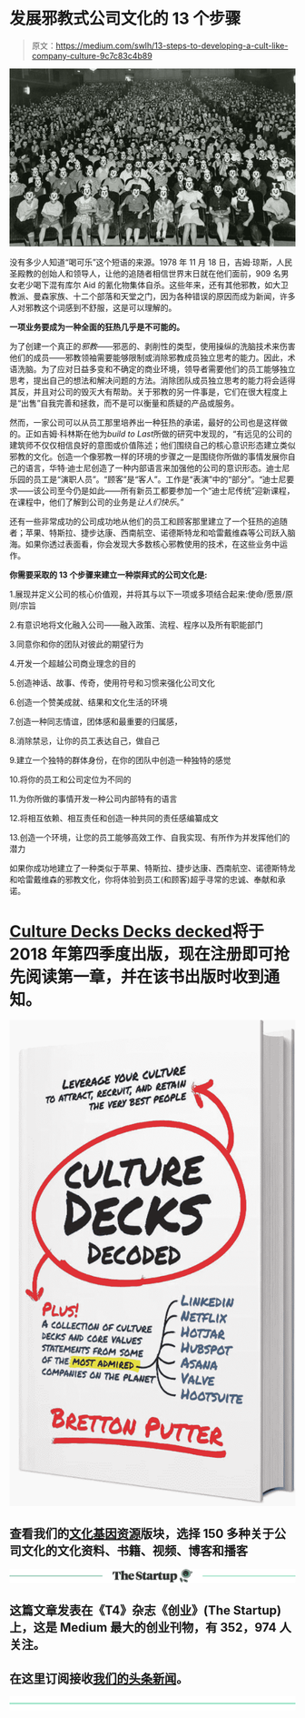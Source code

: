 # 发展邪教式公司文化的 13 个步骤

> 原文：<https://medium.com/swlh/13-steps-to-developing-a-cult-like-company-culture-9c7c83c4b89>

![](img/25ad8c074196b03449f8527b2995dfc8.png)

没有多少人知道“喝可乐”这个短语的来源。1978 年 11 月 18 日，吉姆·琼斯，人民圣殿教的创始人和领导人，让他的追随者相信世界末日就在他们面前，909 名男女老少喝下混有库尔 Aid 的氰化物集体自杀。这些年来，还有其他邪教，如大卫教派、曼森家族、十二个部落和天堂之门，因为各种错误的原因而成为新闻，许多人对邪教这个词感到不舒服，这是可以理解的。

**一项业务要成为一种全面的狂热几乎是不可能的。**

为了创建一个真正的*邪教*——邪恶的、剥削性的类型，使用操纵的洗脑技术来伤害他们的成员——邪教领袖需要能够限制或消除邪教成员独立思考的能力。因此，术语洗脑。为了应对日益多变和不确定的商业环境，领导者需要他们的员工能够独立思考，提出自己的想法和解决问题的方法。消除团队成员独立思考的能力将会适得其反，并且对公司的毁灭大有帮助。关于邪教的另一件事是，它们在很大程度上是“出售”自我完善和拯救，而不是可以衡量和质疑的产品或服务。

然而，一家公司可以从员工那里培养出一种狂热的承诺，最好的公司也是这样做的。正如吉姆·科林斯在他为*build to Last*所做的研究中发现的，“有远见的公司的建筑师不仅仅相信良好的意图或价值陈述；他们围绕自己的核心意识形态建立类似邪教的文化。创造一个像邪教一样的环境的步骤之一是围绕你所做的事情发展你自己的语言，华特·迪士尼创造了一种内部语言来加强他的公司的意识形态。迪士尼乐园的员工是“演职人员”。“顾客”是“客人”。工作是“表演”中的“部分”。“迪士尼要求——该公司至今仍是如此——所有新员工都要参加一个“迪士尼传统”迎新课程，在课程中，他们了解到公司的业务是*让人们快乐*。”

还有一些非常成功的公司成功地从他们的员工和顾客那里建立了一个狂热的追随者；苹果、特斯拉、捷步达康、西南航空、诺德斯特龙和哈雷戴维森等公司跃入脑海。如果你透过表面看，你会发现大多数核心邪教使用的技术，在这些业务中运作。

**你需要采取的 13 个步骤来建立一种崇拜式的公司文化是:**

1.展现并定义公司的核心价值观，并将其与以下一项或多项结合起来:使命/愿景/原则/宗旨

2.有意识地将文化融入公司——融入政策、流程、程序以及所有职能部门

3.同意你和你的团队对彼此的期望行为

4.开发一个超越公司商业理念的目的

5.创造神话、故事、传奇，使用符号和习惯来强化公司文化

6.创造一个赞美成就、结果和文化生活的环境

7.创造一种同志情谊，团体感和最重要的归属感，

8.消除禁忌，让你的员工表达自己，做自己

9.建立一个独特的群体身份，在你的团队中创造一种独特的感觉

10.将你的员工和公司定位为不同的

11.为你所做的事情开发一种公司内部特有的语言

12.将相互依赖、相互责任和创造一种共同的责任感编纂成文

13.创造一个环境，让您的员工能够高效工作、自我实现、有所作为并发挥他们的潜力

如果你成功地建立了一种类似于苹果、特斯拉、捷步达康、西南航空、诺德斯特龙和哈雷戴维森的邪教文化，你将体验到员工(和顾客)超乎寻常的忠诚、奉献和承诺。

# [Culture Decks Decks decked](https://www.culturegene.ai/books)将于 2018 年第四季度出版，现在注册即可抢先阅读第一章，并在该书出版时收到通知。

![](img/75be80604c1505222bee54a0bba23888.png)

## 查看我们的[文化基因资源](https://www.culturegene.ai/resources)版块，选择 150 多种关于公司文化的文化资料、书籍、视频、博客和播客

[![](img/308a8d84fb9b2fab43d66c117fcc4bb4.png)](https://medium.com/swlh)

## 这篇文章发表在《T4》杂志《创业》(The Startup)上，这是 Medium 最大的创业刊物，有 352，974 人关注。

## 在这里订阅接收[我们的头条新闻](http://growthsupply.com/the-startup-newsletter/)。

[![](img/b0164736ea17a63403e660de5dedf91a.png)](https://medium.com/swlh)